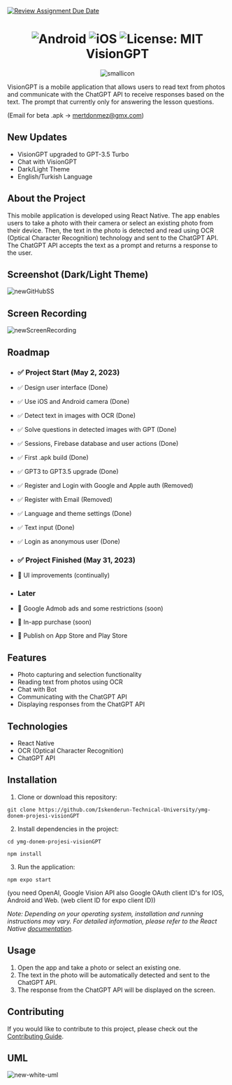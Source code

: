 [![Review Assignment Due Date](https://classroom.github.com/assets/deadline-readme-button-24ddc0f5d75046c5622901739e7c5dd533143b0c8e959d652212380cedb1ea36.svg)](https://classroom.github.com/a/QA5O9x4M)



<h1 align='center'>
<img src="https://img.shields.io/badge/Android-3DDC84?style=for-the-badge&logo=android&logoColor=white" alt="Android"> <img src="https://img.shields.io/badge/iOS-000000?style=for-the-badge&logo=ios&logoColor=white" alt="iOS"> <img src="https://img.shields.io/badge/License-MIT-yellow.svg" alt="License: MIT"><br>VisionGPT</h1>
<p align="center">
  <img src="https://user-images.githubusercontent.com/83416622/236870768-2b6b9f3f-f898-4456-be46-9797002a5928.png" alt="smallicon">
</p>




VisionGPT is a mobile application that allows users to read text from photos and communicate with the ChatGPT API to receive responses based on the text.
The prompt that currently only for answering the lesson questions.

(Email for beta .apk -> mertdonmez@gmx.com)

## New Updates
- VisionGPT upgraded to GPT-3.5 Turbo
- Chat with VisionGPT 
- Dark/Light Theme
- English/Turkish Language


## About the Project

This mobile application is developed using React Native. The app enables users to take a photo with their camera or select an existing photo from their device. Then, the text in the photo is detected and read using OCR (Optical Character Recognition) technology and sent to the ChatGPT API. The ChatGPT API accepts the text as a prompt and returns a response to the user.

## Screenshot (Dark/Light Theme)
![newGitHubSS](https://github.com/Iskenderun-Technical-University/ymg-donem-projesi-visionGPT/assets/83416622/8d74564d-5747-4069-9d28-2c7b628c77ee)




## Screen Recording
![newScreenRecording](https://github.com/Iskenderun-Technical-University/ymg-donem-projesi-visionGPT/assets/83416622/36722ddc-e21e-476f-a3b4-b4ce16e8c745)


## Roadmap
- ### ✅ Project Start (May 2, 2023)
- ✅ Design user interface (Done)
- ✅ Use iOS and Android camera (Done)
- ✅ Detect text in images with OCR (Done)
- ✅ Solve questions in detected images with GPT (Done) 
- ✅ Sessions, Firebase database and user actions (Done)
- ✅ First .apk build (Done)
- ✅ GPT3 to GPT3.5 upgrade (Done)
- ✅ Register and Login with Google and Apple auth (Removed) 
- ✅ Register with Email (Removed)
- ✅ Language and theme settings (Done)
- ✅ Text input (Done)
- ✅ Login as anonymous user (Done)
- ### ✅ Project Finished (May 31, 2023)
- 🎨 UI improvements (continually)

- ### Later
- 🔄 Google Admob ads and some restrictions (soon)
- 🔄 In-app purchase (soon)
- 🎯 Publish on App Store and Play Store



## Features

- Photo capturing and selection functionality
- Reading text from photos using OCR
- Chat with Bot
- Communicating with the ChatGPT API
- Displaying responses from the ChatGPT API


## Technologies

- React Native 
- OCR (Optical Character Recognition)
- ChatGPT API

## Installation

1. Clone or download this repository:

`git clone https://github.com/Iskenderun-Technical-University/ymg-donem-projesi-visionGPT`


2. Install dependencies in the project:

`cd ymg-donem-projesi-visionGPT`

`npm install`


3. Run the application:

`npm expo start`

(you need OpenAI, Google Vision API also Google OAuth client ID's for IOS, Android and Web. (web client ID for expo client ID))



_Note: Depending on your operating system, installation and running instructions may vary. For detailed information, please refer to the React Native [documentation](https://reactnative.dev/docs/getting-started)._

## Usage

1. Open the app and take a photo or select an existing one.
2. The text in the photo will be automatically detected and sent to the ChatGPT API.
3. The response from the ChatGPT API will be displayed on the screen.

## Contributing

If you would like to contribute to this project, please check out the [Contributing Guide](CONTRIBUTING.md).


## UML
![new-white-uml](https://github.com/Iskenderun-Technical-University/ymg-donem-projesi-visionGPT/assets/83416622/47d76682-83fe-4fa3-832c-34294bcb0d67)

